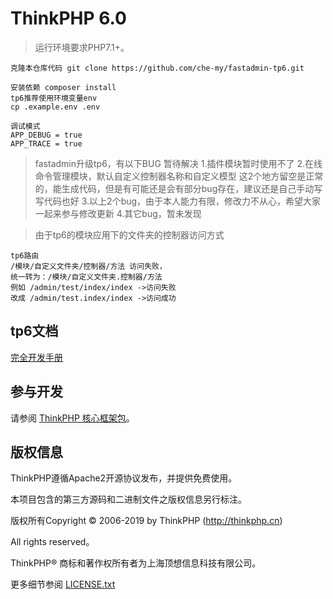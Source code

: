 ThinkPHP 6.0
===============

> 运行环境要求PHP7.1+。

~~~
克隆本仓库代码 git clone https://github.com/che-my/fastadmin-tp6.git
~~~

~~~
安装依赖 composer install
tp6推荐使用环境变量env
cp .example.env .env

调试模式 
APP_DEBUG = true
APP_TRACE = true
~~~
> fastadmin升级tp6，有以下BUG 暂待解决
>1.插件模块暂时使用不了
>2.在线命令管理模块，默认自定义控制器名称和自定义模型 这2个地方留空是正常的，能生成代码，但是有可能还是会有部分bug存在，建议还是自己手动写写代码也好
>3.以上2个bug，由于本人能力有限，修改力不从心，希望大家一起来参与修改更新
>4.其它bug，暂未发现

> 由于tp6的模块应用下的文件夹的控制器访问方式 
~~~
tp6路由
/模块/自定义文件夹/控制器/方法 访问失败，
统一转为：/模块/自定义文件夹.控制器/方法
例如 /admin/test/index/index ->访问失败
改成 /admin/test.index/index ->访问成功
~~~
## tp6文档

[完全开发手册](https://www.kancloud.cn/manual/thinkphp6_0/content)

## 参与开发

请参阅 [ThinkPHP 核心框架包](https://github.com/top-think/framework)。

## 版权信息

ThinkPHP遵循Apache2开源协议发布，并提供免费使用。

本项目包含的第三方源码和二进制文件之版权信息另行标注。

版权所有Copyright © 2006-2019 by ThinkPHP (http://thinkphp.cn)

All rights reserved。

ThinkPHP® 商标和著作权所有者为上海顶想信息科技有限公司。

更多细节参阅 [LICENSE.txt](LICENSE.txt)
